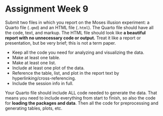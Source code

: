 # Assignment Week 9

Submit two files in which you report on the Moses illusion experiment: a Quarto file (`.qmd`) and an HTML file (`.html`). The Quarto file should have all the code, text, and markup. The HTML file should look like **a beautiful report with no unnecessary code or output.** Treat it like a report or presentation, but be very brief; this is not a term paper.

- Keep all the code you need for analyzing and visualizing the data.
- Make at least one table.
- Make at least one list.
- Include at least one plot of the data.
- Reference the table, list, and plot in the report text by hyperlinking/cross-referencing.
- Include the session info in full.

Your Quarto file should include ALL code needed to generate the data. That means you need to include everything from start to finish, so also the code for **loading the packages and data**. Then all the code for preprocessing and generating tables, plots, etc.

